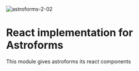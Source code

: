 ![astroforms-2-02](https://cloud.githubusercontent.com/assets/6626225/14824943/1822546e-0bd8-11e6-8582-c5d026ac31f9.png)

# React implementation for Astroforms

This module gives astroforms its react components

